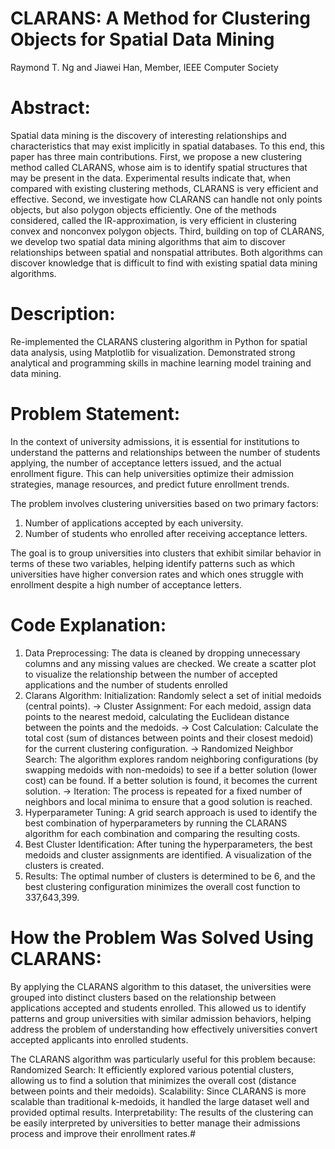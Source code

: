 # CLARANS: A Method for Clustering Objects for Spatial Data Mining
Raymond T. Ng and Jiawei Han, Member, IEEE Computer Society

# Abstract: 
Spatial data mining is the discovery of interesting relationships and characteristics that may exist implicitly in spatial
databases. To this end, this paper has three main contributions. First, we propose a new clustering method called CLARANS, whose
aim is to identify spatial structures that may be present in the data. Experimental results indicate that, when compared with existing
clustering methods, CLARANS is very efficient and effective. Second, we investigate how CLARANS can handle not only points
objects, but also polygon objects efficiently. One of the methods considered, called the IR-approximation, is very efficient in clustering
convex and nonconvex polygon objects. Third, building on top of CLARANS, we develop two spatial data mining algorithms that aim to
discover relationships between spatial and nonspatial attributes. Both algorithms can discover knowledge that is difficult to find with
existing spatial data mining algorithms.

# Description: 
Re-implemented the CLARANS clustering algorithm in Python for spatial data analysis, using Matplotlib for visualization.
Demonstrated strong analytical and programming skills in machine learning model training and data mining.

# Problem Statement:
In the context of university admissions, it is essential for institutions to understand the patterns and relationships between the number of students applying, the number of acceptance letters issued, and the actual enrollment figure. This can help universities optimize their admission strategies, manage resources, and predict future enrollment trends.

The problem involves clustering universities based on two primary factors:
1. Number of applications accepted by each university.
2. Number of students who enrolled after receiving acceptance letters.

The goal is to group universities into clusters that exhibit similar behavior in terms of these two variables, helping identify patterns such as which universities have higher conversion rates and which ones struggle with enrollment despite a high number of acceptance letters.

# Code Explanation:
1. Data Preprocessing: The data is cleaned by dropping unnecessary columns and any missing values are checked. We create a scatter plot to visualize the relationship between the number of accepted applications and the number of students enrolled
2. Clarans Algorithm:
   Initialization: Randomly select a set of initial medoids (central points).
-> Cluster Assignment: For each medoid, assign data points to the nearest medoid, calculating the Euclidean distance between the points and the medoids.
-> Cost Calculation: Calculate the total cost (sum of distances between points and their closest medoid) for the current clustering configuration.
-> Randomized Neighbor Search: The algorithm explores random neighboring configurations (by swapping medoids with non-medoids) to see if a better solution (lower cost) can be found. If a better solution is found, it becomes the current solution.
-> Iteration: The process is repeated for a fixed number of neighbors and local minima to ensure that a good solution is reached.
3. Hyperparameter Tuning: A grid search approach is used to identify the best combination of hyperparameters by running the CLARANS algorithm for each combination and comparing the resulting costs.
4. Best Cluster Identification: After tuning the hyperparameters, the best medoids and cluster assignments are identified. A visualization of the clusters is created.
5. Results: The optimal number of clusters is determined to be 6, and the best clustering configuration minimizes the overall cost function to 337,643,399.

# How the Problem Was Solved Using CLARANS:
By applying the CLARANS algorithm to this dataset, the universities were grouped into distinct clusters based on the relationship between applications accepted and students enrolled. This allowed us to identify patterns and group universities with similar admission behaviors, helping address the problem of understanding how effectively universities convert accepted applicants into enrolled students.

The CLARANS algorithm was particularly useful for this problem because:
Randomized Search: It efficiently explored various potential clusters, allowing us to find a solution that minimizes the overall cost (distance between points and their medoids).
Scalability: Since CLARANS is more scalable than traditional k-medoids, it handled the large dataset well and provided optimal results.
Interpretability: The results of the clustering can be easily interpreted by universities to better manage their admissions process and improve their enrollment rates.# 


